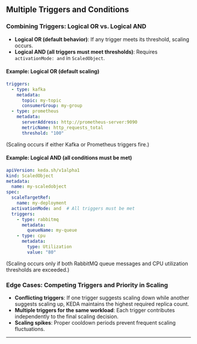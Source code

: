 
## Multiple Triggers and Conditions

### **Combining Triggers: Logical OR vs. Logical AND**
- **Logical OR (default behavior)**: If any trigger meets its threshold, scaling occurs.
- **Logical AND (all triggers must meet thresholds)**: Requires `activationMode: and` in `ScaledObject`.

#### **Example: Logical OR (default scaling)**
```yaml
triggers:
  - type: kafka
    metadata:
      topic: my-topic
      consumerGroup: my-group
  - type: prometheus
    metadata:
      serverAddress: http://prometheus-server:9090
      metricName: http_requests_total
      threshold: "100"
```
(Scaling occurs if either Kafka or Prometheus triggers fire.)

#### **Example: Logical AND (all conditions must be met)**
```yaml
apiVersion: keda.sh/v1alpha1
kind: ScaledObject
metadata:
  name: my-scaledobject
spec:
  scaleTargetRef:
    name: my-deployment
  activationMode: and  # All triggers must be met
  triggers:
    - type: rabbitmq
      metadata:
        queueName: my-queue
    - type: cpu
      metadata:
        type: Utilization
        value: "80"
```
(Scaling occurs only if both RabbitMQ queue messages and CPU utilization thresholds are exceeded.)

### **Edge Cases: Competing Triggers and Priority in Scaling**
- **Conflicting triggers**: If one trigger suggests scaling down while another suggests scaling up, KEDA maintains the highest required replica count.
- **Multiple triggers for the same workload**: Each trigger contributes independently to the final scaling decision.
- **Scaling spikes**: Proper cooldown periods prevent frequent scaling fluctuations.

---
